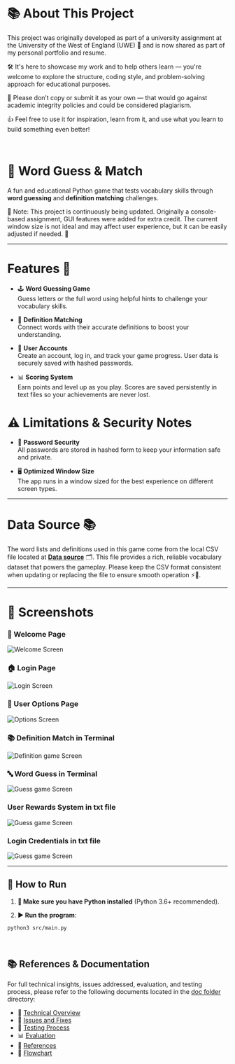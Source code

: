 # 📚 About This Project

This project was originally developed as part of a university assignment at the University of the West of England (UWE) 🏫 and is now shared as part of my personal portfolio and resume.

🛠️ It's here to showcase my work and to help others learn — you're welcome to explore the structure, coding style, and problem-solving approach for educational purposes.

🚫 Please don’t copy or submit it as your own — that would go against academic integrity policies and could be considered plagiarism.

👍 Feel free to use it for inspiration, learn from it, and use what you learn to build something even better!

<br>

# 🎯 Word Guess & Match  

A fun and educational Python game that tests vocabulary skills through **word guessing** and **definition matching** challenges.

📝 Note: This project is continuously being updated.
Originally a console-based assignment, GUI features were added for extra credit.
The current window size is not ideal and may affect user experience, but it can be easily adjusted if needed. 🙂

---

# Features 🎯

* 🕹️ **Word Guessing Game**  
  Guess letters or the full word using helpful hints to challenge your vocabulary skills.

* 🔗 **Definition Matching**  
  Connect words with their accurate definitions to boost your understanding.

* 👥 **User Accounts**  
  Create an account, log in, and track your game progress. User data is securely saved with hashed passwords.

* 📊 **Scoring System**  
  Earn points and level up as you play. Scores are saved persistently in text files so your achievements are never lost.

# ⚠️ Limitations & Security Notes

* 🔐 **Password Security**  
  All passwords are stored in hashed form to keep your information safe and private.

* 🖥️ **Optimized Window Size**  
  The app runs in a window sized for the best experience on different screen types.

---

# Data Source 📚

The word lists and definitions used in this game come from the local CSV file located at **[Data source](/src/CSWords.csv)**  🗂️. This file provides a rich, reliable vocabulary dataset that powers the gameplay. Please keep the CSV format consistent when updating or replacing the file to ensure smooth operation ⚡️🔄.

---


# 📸 Screenshots

### 👋 Welcome Page
![Welcome Screen](assets/Welcome.png)

### 🏠 Login Page
![Login Screen](assets/Login.png)

### 👤 User Options Page
![Options Screen](assets/Options.png)

### 📚 Definition Match in Terminal
![Definition game Screen](assets/Definition_game.png)

### 🔤 Word Guess in Terminal
 ![Guess game Screen](assets/Guess_game.png)

 ### User Rewards System in txt file
  ![Guess game Screen](assets/Rewards_System.png)

 ### Login Credentials in txt file
  ![Guess game Screen](assets/Login_Credentials.png)

 

---

## 🚀 How to Run  
1. **🧰 Make sure you have Python installed** (Python 3.6+ recommended).  

3. **▶️ Run the program**:

```bash
python3 src/main.py
```

<br>

## 📚 References & Documentation

For full technical insights, issues addressed, evaluation, and testing process, please refer to the following documents located in the [doc folder](./doc/) directory:

- 📄 [Technical Overview](./doc/Technical%20Overview.pdf)  
- 🐞 [Issues and Fixes](./doc/Issues%20and%20Fixes.pdf)  
- 🧪 [Testing Process](./doc/Testing%20process.pdf)  
- 📊 [Evaluation](./doc/Evaluation.pdf)  
- 🔗 [References](./doc/References.pdf)  
- 🔁 [Flowchart](./doc/Flowchart.pdf)  

